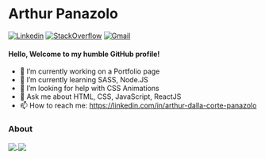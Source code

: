 # Arthur Panazolo





[![Linkedin](https://img.shields.io/badge/LinkedIn-blue?style=for-the-badge&logo=Linkedin)](https://br.linkedin.com/in/arthur-dalla-corte-panazolo)
[![StackOverflow](https://img.shields.io/badge/Stackoverflow-lightgrey?style=for-the-badge&logo=stack-overflow)](https://stackoverflow.com/users/19997047/apanazolo?tab=profile)
[![Gmail](https://img.shields.io/badge/-Gmail-c14438?style=for-the-badge&logo=Gmail&logoColor=white&link=mailto:arthur.panazolo@acad.pucrs.br)](mailto:arthur.panazolo@acad.pucrs.br)

#### Hello, Welcome to my humble GitHub profile!

- 🔭 I’m currently working on a Portfolio page
- 🌱 I’m currently learning SASS, Node.JS
- 🤔 I’m looking for help with CSS Animations
- 💬 Ask me about HTML, CSS, JavaScript, ReactJS
- 📫 How to reach me: https://linkedin.com/in/arthur-dalla-corte-panazolo



### About

<a href="https://github.com/anuraghazra/github-readme-stats">
  <img align="center" src="https://github-readme-stats.vercel.app/api?username=nothingnothings&count_private=true&show_icons=true" />
</a>

<a href="https://github.com/anuraghazra/github-readme-stats">
  <img align="center" src="https://github-readme-stats.vercel.app/api/top-langs/?username=nothingnothings&langs_count=3&" />
</a>

